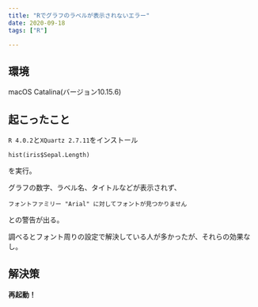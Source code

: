 ```yaml
---
title: "Rでグラフのラベルが表示されないエラー"
date: 2020-09-18
tags: ["R"]

---
```


## 環境
macOS Catalina(バージョン10.15.6)

## 起こったこと
`R 4.0.2`と`XQuartz 2.7.11`をインストール

```
hist(iris$Sepal.Length)
```
を実行。

グラフの数字、ラベル名、タイトルなどが表示されず、

`フォントファミリー "Arial" に対してフォントが見つかりません`

との警告が出る。

調べるとフォント周りの設定で解決している人が多かったが、それらの効果なし。

## 解決策
**再起動！**